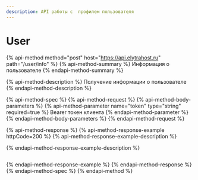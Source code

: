 ```yaml
---
description: API работы с  профилем пользователя
---
```


# User

{% api-method method="post" host="https://api.elytrahost.ru" path="/user/info" %}
{% api-method-summary %}
Информация о пользователе
{% endapi-method-summary %}

{% api-method-description %}
Получение информации о пользователе
{% endapi-method-description %}

{% api-method-spec %}
{% api-method-request %}
{% api-method-body-parameters %}
{% api-method-parameter name="token" type="string" required=true %}
Bearer токен клиента
{% endapi-method-parameter %}
{% endapi-method-body-parameters %}
{% endapi-method-request %}

{% api-method-response %}
{% api-method-response-example httpCode=200 %}
{% api-method-response-example-description %}

{% endapi-method-response-example-description %}

```

```
{% endapi-method-response-example %}
{% endapi-method-response %}
{% endapi-method-spec %}
{% endapi-method %}



